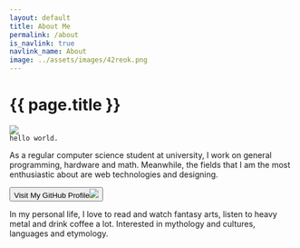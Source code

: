 ```yaml
---
layout: default
title: About Me
permalink: /about
is_navlink: true
navlink_name: About
image: ../assets/images/42reok.png
---
```


# {{ page.title }}

<div class="flexbox">

<img src="{{ page.image }}" class="about_image">
<div>
<code>hello world.</code>
<p>
As a regular computer science student at university, I work on general programming, hardware and math. Meanwhile, the fields that I am the most enthusiastic about are web technologies and designing.
</p>

<a href="https://github.com/cademirci" target="_blank"><button class="default_button" type="button" name="button"><div class="flexbox">Visit My GitHub Profile<img src="../assets/images/gh4.png" class="button-image"></div></button></a>
<!--<button class="default_button" type="button" name="button">GET MY CV</button>-->
<p>
In my personal life, I love to read and watch fantasy arts, listen to heavy metal and drink coffee a lot. Interested in mythology and cultures, languages and etymology.
</p>
</div>

</div>
